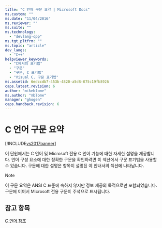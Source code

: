 ```yaml
---
title: "C 언어 구문 요약 | Microsoft Docs"
ms.custom: ""
ms.date: "11/04/2016"
ms.reviewer: ""
ms.suite: ""
ms.technology: 
  - "devlang-cpp"
ms.tgt_pltfrm: ""
ms.topic: "article"
dev_langs: 
  - "C++"
helpviewer_keywords: 
  - "C에서의 표기법"
  - "구문"
  - "구문, C 표기법"
  - "Visual C, 구문 표기법"
ms.assetid: 6edccdb7-453b-4820-a5d8-075c19fb8926
caps.latest.revision: 6
author: "mikeblome"
ms.author: "mblome"
manager: "ghogen"
caps.handback.revision: 6
---
```

# C 언어 구문 요약
[!INCLUDE[vs2017banner](../assembler/inline/includes/vs2017banner.md)]

이 단원에서는 C 언어 및 Microsoft 전용 C 언어 기능에 대한 자세한 설명을 제공합니다.  언어 구성 요소에 대한 정확한 구문을 확인하려면 이 섹션에서 구문 표기법을 사용할 수 있습니다.  구문에 대한 설명은 항목이 설명된 이 안내서의 섹션에 나타납니다.  
  
> [!NOTE]
>  이 구문 요약은 ANSI C 표준에 속하지 않지만 정보 제공의 목적으로만 포함되었습니다.  구문에 이어서 Microsoft 전용 구문이 주석으로 표시됩니다.  
  
## 참고 항목  
 [C 언어 참조](../c-language/c-language-reference.md)